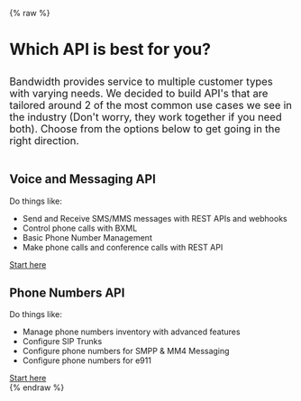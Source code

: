 {% raw %}
<div class="aboutAPIS">
  <h1>Which API is best for you?</h1>
  <p style="font-size: 18px; margin: 30px 0px 45px 0px;">Bandwidth provides service to multiple customer types with varying needs. We decided to build API's that are tailored around 2 of the most common use cases we see in the industry (Don't worry, they work together if you need both). Choose from the options below to get going in the right direction.</p>

  <div class="apiChoiceContainer">
    <div>
      <h2>Voice and Messaging API</h2>
      <!-- <p>Are you focused on adding voice and messaging capability to your app or product?</p> -->
      <p>Do things like:
      <ul>
        <li>Send and Receive SMS/MMS messages with REST APIs and webhooks</li>
        <li>Control phone calls with BXML</li>
        <li>Basic Phone Number Management</li>
        <li>Make phone calls and conference calls with REST API</li>
      </ul>
      <!-- <p>Are you focused on adding voice and messaging capability to your app or product? Like, sending notifications? Or trackable calls and texts?</p> -->
      <a href="https://dev.bandwidth.com/ap-docs/methods/restApi.html" class="button vmd">Start here</a>
    </div>
    <div>
      <h2>Phone Numbers API</h2>
      <!-- <p>Is managing phone numbers most important to you?</p> -->
      <p>Do things like:
        <ul>
          <li>Manage phone numbers inventory with advanced features</li>
          <li>Configure SIP Trunks</li>
          <li>Configure phone numbers for SMPP & MM4 Messaging</li>
          <li>Configure phone numbers for e911</li>
        </ul>
      </p>
      <!-- <p>Is managing phone numbers most important to you? Do you need location-specific numbers? Does automatic porting sound good to you?</p> -->
      <a href="https://dev.bandwidth.com/docs/"  class="button pnd">Start here</a>
    </div>
  </div>
</div>
{% endraw %}
